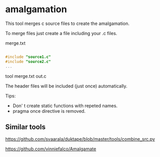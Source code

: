 # amalgamation

This tool merges c source files to create the amalgamation.


To merge files just create a file including your .c files.

merge.txt

```c

#include "source1.c"
#include "source2.c"
...

```

tool merge.txt out.c

The header files will be included (just once) automatically.


Tips:

* Don' t create static functions with repeted names.
* pragma once directive is removed.

## Similar tools

https://github.com/svaarala/duktape/blob/master/tools/combine_src.py

https://github.com/vinniefalco/Amalgamate
